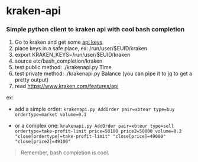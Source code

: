 # kraken-api

### Simple python client to kraken api with cool bash completion

1. Go to kraken and get some [api keys](https://support.kraken.com/hc/en-us/articles/360000919966-How-to-generate-an-API-key-pair-)
2. place keys in a safe place, ex: /run/user/$EUID/kraken
3. export KRAKEN_KEYS=/run/user/$EUID/kraken
4. source etc/bash_completion/kraken
5. test public method: ./krakenapi.py Time
6. test private method: ./krakenapi.py Balance (you can pipe it to [jq](https://github.com/stedolan/jq) to get a pretty output)
7. read https://www.kraken.com/features/api

ex:
* add a simple order:
    ```krakenapi.py AddOrder pair=xbteur type=buy ordertype=market volume=0.1```

* or a complex one:
    ```krakenapi.py AddOrder pair=xbteur type=sell ordertype=take-profit-limit price=50100 price2=50000 volume=0.2 "close[ordertype]=take-profit-limit" "close[price]=49000" "close[price2]=49100"```

> Remember, bash completion is cool.
